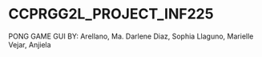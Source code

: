 # CCPRGG2L_PROJECT_INF225

PONG GAME GUI BY:
Arellano, Ma. Darlene
Diaz, Sophia
Llaguno, Marielle
Vejar, Anjiela
